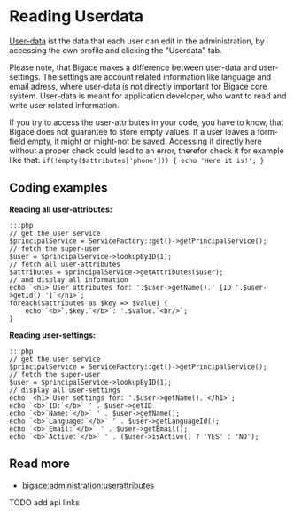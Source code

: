 # Reading Userdata

[User-data](bigace/administration/userattributes) ist the data that each user can edit in the administration, by accessing the own profile and clicking the "Userdata" tab.

Please note, that Bigace makes a difference between user-data and user-settings. The settings are account related information like language and email adress, where user-data is not directly important for Bigace core system. User-data is meant for application developer, who want to read and write user related information.

If you try to access the user-attributes in your code, you have to know, that Bigace does not guarantee to store empty values. If a user leaves a form-field empty, it might or might-not be saved. Accessing it directly here without a proper check could lead to an error, therefor check it for example like that:
`if(!empty($attributes['phone'])) { echo 'Here it is!'; }`

## Coding examples

**Reading all user-attributes:**

	:::php
	// get the user service
	$principalService = ServiceFactory::get()->getPrincipalService();
	// fetch the super-user 
	$user = $principalService->lookupByID(1);
	// fetch all user-attributes
	$attributes = $principalService->getAttributes($user);
	// and display all information
	echo `<h1>`User attributes for: '.$user->getName().' [ID '.$user->getId().']`</h1>`;
	foreach($attributes as $key => $value) {
	    echo `<b>`.$key.`</b>`: '.$value.`<br/>`;
	}


**Reading user-settings:**

	:::php
	// get the user service
	$principalService = ServiceFactory::get()->getPrincipalService();
	// fetch the super-user 
	$user = $principalService->lookupByID(1);
	// display all user-settings
	echo `<h1>`User settings for: '.$user->getName().`</h1>`;
	echo `<b>`ID:`</b>` ' . $user->getID
	echo `<b>`Name:`</b>` ' . $user->getName();
	echo `<b>`Language:`</b>` ' . $user->getLanguageId();
	echo `<b>`Email:`</b>` ' . $user->getEmail();
	echo `<b>`Active:`</b>` ' . ($user->isActive() ? 'YES' : 'NO');


## Read more

*  [bigace:administration:userattributes](bigace/administration/userattributes)

TODO add api links

